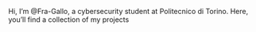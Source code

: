 Hi, I’m @Fra-Gallo,
a cybersecurity student at Politecnico di Torino. Here, you’ll find a collection of my projects
<!---
Fra-Gallo/Fra-Gallo is a ✨ special ✨ repository because its `README.md` (this file) appears on your GitHub profile.
You can click the Preview link to take a look at your changes.
--->
